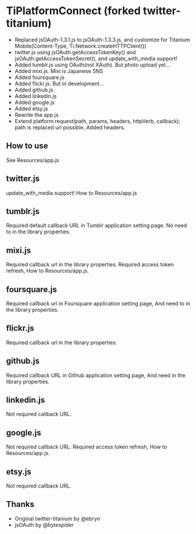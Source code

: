 # TiPlatformConnect (forked twitter-titanium)
* Replaced jsOAuth-1.3.1.js to jsOAuth-1.3.3.js, and customize for Titanium Mobile(Content-Type, Ti.Network.createHTTPClient())
* twitter.js using jsOAuth.getAccessTokenKey() and jsOAuth.getAccessTokenSecret(), and update_with_media support!
* Added tumblr.js using OAuth(not XAuth). But photo upload yet...
* Added mixi.js. Mixi is Japanese SNS
* Added foursquare.js
* Added flickr.js. But in development...
* Added github.js
* Added linkedin.js
* Added google.js
* Added etsy.js
* Rewrite the app.js
* Extend platform.request(path, params, headers, httpVerb, callback); path is replaced url possible. Added headers.

## How to use

See Resources/app.js

## twitter.js

update_with_media support! How to Resources/app.js

## tumblr.js

Required default callback URL in Tumblr application setting page. No need to in the library properties.

## mixi.js

Required callback url in the library properties. Required access token refresh, How to Resources/app.js.

## foursquare.js

Required callback url in Foursquare application setting page, And need to in the library properties.

## flickr.js

Required callback url in the library properties.

## github.js

Required callback URL in Github application setting page, And need in the library properties.

## linkedin.js

Not required callback URL. 

## google.js

Not required callback URL. Required access token refresh, How to Resources/app.js.

## etsy.js

Not required callback URL.


## Thanks
* Original twitter-titanium by @ebryn
* jsOAuth by @bytespider
